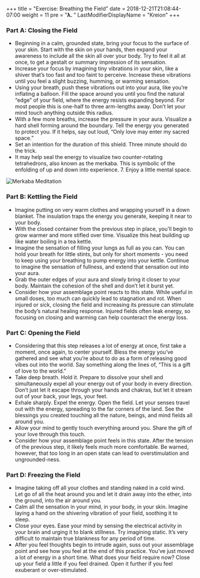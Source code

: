 +++
title = "Exercise: Breathing the Field"
date =  2018-12-21T21:08:44-07:00
weight = 11
pre = "<b>λ. </b>"
LastModifierDisplayName = "Kreion"
+++

### Part A: Closing the Field

* Beginning in a calm, grounded state, bring your focus to the surface of your skin. Start with the skin on your hands, then expand your awareness to include all the skin all over your body. Try to feel it all at once, to get a gestalt or summary impression of its sensation.
* Increase your focus by imagining tiny vibrations in your skin, like a shiver that’s too fast and too faint to perceive. Increase these vibrations until you feel a slight buzzing, humming, or warming sensation.
* Using your breath, push these vibrations out into your aura, like you’re inflating a balloon. Fill the space around you until you find the natural “edge” of your field, where the energy resists expanding beyond. For most people this is one-half to three arm-lengths away. Don’t let your mind touch anything outside this radius.
* With a few more breaths, increase the pressure in your aura. Visualize a hard shell forming around the boundary. Tell the energy you generated to protect you. If it helps, say out loud, “Only love may enter my sacred space.”
* Set an intention for the duration of this shield. Three minute should do the trick.
* It may help seal the energy to visualize two counter-rotating tetrahedrons, also known as the merkaba. This is symbolic of the enfolding of up and down into experience. 7. Enjoy a little mental space.

![Merkaba Meditation](/img/merkaba.jpg)

### Part B: Kettling the Field

* Imagine putting on very warm clothes and wrapping yourself in a down blanket. The insulation traps the energy you generate, keeping it near to your body.
* With the closed container from the previous step in place, you’ll begin to grow warmer and more stifled over time. Visualize this heat building up like water boiling in a tea kettle.
* Imagine the sensation of filling your lungs as full as you can. You can hold your breath for little stints, but only for short moments - you need to keep using your breathing to pump energy into your kettle. Continue to imagine the sensation of fullness, and extend that sensation out into your aura.
* Grab the outer edges of your aura and slowly bring it closer to your body. Maintain the cohesion of the shell and don’t let it burst yet.
* Consider how your assemblage point reacts to this state. While useful in small doses, too much can quickly lead to stagnation and rot. When injured or sick, closing the field and increasing its pressure can stimulate the body’s natural healing response. Injured fields often leak energy, so focusing on closing and warming can help counteract the energy loss.

### Part C: Opening the Field

* Considering that this step releases a lot of energy at once, first take a moment, once again, to center yourself. Bless the energy you’ve gathered and see what you’re about to do as a form of releasing good vibes out into the world. Say something along the lines of, “This is a gift of love to the world.”
* Take deep breath. Hold it. Prepare to dissolve your shell and simultaneously expel all your energy out of your body in every direction. Don’t just let it escape through your hands and chakras, but let it stream out of your back, your legs, your feet.
* Exhale sharply. Expel the energy. Open the field. Let your senses travel out with the energy, spreading to the far corners of the land. See the blessings you created touching all the nature, beings, and mind fields all around you.
* Allow your mind to gently touch everything around you. Share the gift of your love through this touch.
* Consider how your assemblage point feels in this state. After the tension of the previous step, it likely feels much more comfortable. Be warned, however, that too long in an open state can lead to overstimulation and ungrounded-ness.

### Part D: Freezing the Field

* Imagine taking off all your clothes and standing naked in a cold wind. Let go of all the heat around you and let it drain away into the ether, into the ground, into the air around you.
* Calm all the sensation in your mind, in your body, in your skin. Imagine laying a hand on the shivering vibration of your field, soothing it to sleep.
* Close your eyes. Ease your mind by sensing the electrical activity in your brain and urging it to blank stillness. Try imagining static. It’s very difficult to maintain true blankness for any period of time.
* After you feel thoughts begin to intrude again, suss out your assemblage point and see how you feel at the end of this practice. You’ve just moved a lot of energy in a short time. What does your field require now? Close up your field a little if you feel drained. Open it further if you feel exuberant or over-stimulated.